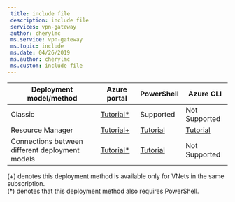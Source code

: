 ```yaml
---
 title: include file
 description: include file
 services: vpn-gateway
 author: cherylmc
 ms.service: vpn-gateway
 ms.topic: include
 ms.date: 04/26/2019
 ms.author: cherylmc
 ms.custom: include file
---
```

| **Deployment model/method** | **Azure portal** | **PowerShell** | **Azure CLI** |
| --- | --- | --- | --- |
| Classic |[Tutorial*](../articles/vpn-gateway/vpn-gateway-howto-vnet-vnet-portal-classic.md)|Supported | Not Supported|
| Resource Manager |[Tutorial+](../articles/vpn-gateway/vpn-gateway-howto-vnet-vnet-resource-manager-portal.md) |[Tutorial](../articles/vpn-gateway/vpn-gateway-vnet-vnet-rm-ps.md) |[Tutorial](../articles/vpn-gateway/vpn-gateway-howto-vnet-vnet-cli.md)
| Connections between different deployment models |[Tutorial*](../articles/vpn-gateway/vpn-gateway-connect-different-deployment-models-portal.md) |[Tutorial](../articles/vpn-gateway/vpn-gateway-connect-different-deployment-models-powershell.md) | Not Supported |

(+) denotes this deployment method is available only for VNets in the same subscription.<br>
(*) denotes that this deployment method also requires PowerShell.
